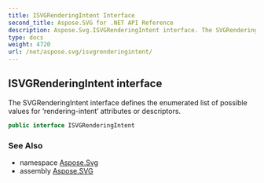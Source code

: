 ```yaml
---
title: ISVGRenderingIntent Interface
second_title: Aspose.SVG for .NET API Reference
description: Aspose.Svg.ISVGRenderingIntent interface. The SVGRenderingIntent interface defines the enumerated list of possible values for rendering-intent attributes or descriptors
type: docs
weight: 4720
url: /net/aspose.svg/isvgrenderingintent/
---
```

## ISVGRenderingIntent interface

The SVGRenderingIntent interface defines the enumerated list of possible values for ‘rendering-intent’ attributes or descriptors.

```csharp
public interface ISVGRenderingIntent
```

### See Also

* namespace [Aspose.Svg](../../aspose.svg/)
* assembly [Aspose.SVG](../../)
